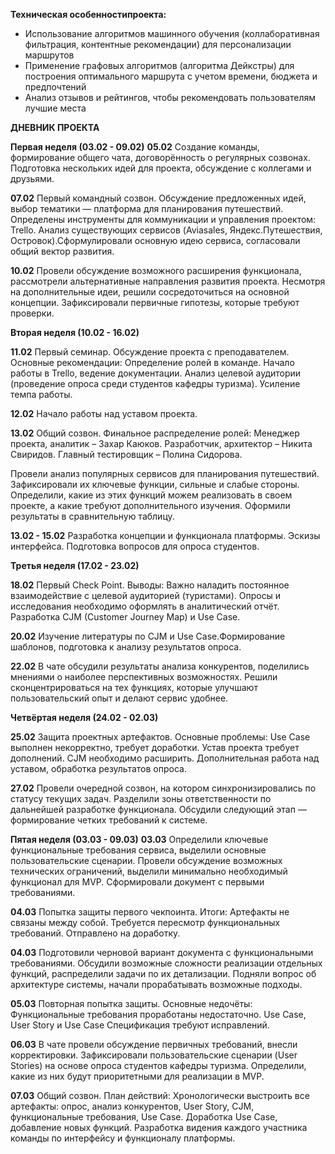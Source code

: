 **Техническая особенностипроекта:**	
- Использование алгоритмов машинного обучения (коллаборативная фильтрация, контентные рекомендации) для персонализации маршрутов	
- Применение графовых алгоритмов (алгоритма Дейкстры) для построения оптимального маршрута с учетом времени, бюджета и предпочтений 	
- Анализ отзывов и рейтингов, чтобы рекомендовать пользователям лучшие места	


****ДНЕВНИК ПРОЕКТА****

**Первая неделя (03.02 - 09.02)**
**05.02**
Создание команды, формирование общего чата, договорённость о регулярных созвонах. Подготовка нескольких идей для проекта, обсуждение с коллегами и друзьями.

**07.02**
Первый командный созвон. Обсуждение предложенных идей, выбор тематики — платформа для планирования путешествий. Определены инструменты для коммуникации и управления проектом: Trello. Анализ существующих сервисов (Aviasales, Яндекс.Путешествия, Островок).Сформулировали основную идею сервиса, согласовали общий вектор развития.  

**10.02**
Провели обсуждение возможного расширения функционала, рассмотрели альтернативные направления развития проекта. Несмотря на дополнительные идеи, решили сосредоточиться на основной концепции. Зафиксировали первичные гипотезы, которые требуют проверки.  


**Вторая неделя (10.02 - 16.02)**

**11.02**
Первый семинар. Обсуждение проекта с преподавателем. Основные рекомендации:
Определение ролей в команде.
Начало работы в Trello, ведение документации.
Анализ целевой аудитории (проведение опроса среди студентов кафедры туризма).
Усиление темпа работы.

**12.02**
 Начало работы над уставом проекта.

**13.02**
Общий созвон. Финальное распределение ролей:
Менеджер проекта, аналитик – Захар Каюков.
Разработчик, архитектор – Никита Свиридов.
Главный тестировщик – Полина Сидорова.

Провели анализ популярных сервисов для планирования путешествий. Зафиксировали их ключевые функции, сильные и слабые стороны. Определили, какие из этих функций можем реализовать в своем проекте, а какие требуют дополнительного изучения. Оформили результаты в сравнительную таблицу.  

**13.02 - 15.02**
Разработка концепции и функционала платформы. Эскизы интерфейса. Подготовка вопросов для опроса студентов.


****Третья неделя (17.02 - 23.02)****

**18.02**
Первый Check Point. Выводы:
Важно наладить постоянное взаимодействие с целевой аудиторией (туристами).
Опросы и исследования необходимо оформлять в аналитический отчёт.
Разработка CJM (Customer Journey Map) и Use Case.

**20.02**
Изучение литературы по CJM и Use Case.Формирование шаблонов, подготовка к анализу результатов опроса.

**22.02**
 В чате обсудили результаты анализа конкурентов, поделились мнениями о наиболее перспективных возможностях. Решили сконцентрироваться на тех функциях, которые улучшают пользовательский опыт и делают сервис удобнее.  


**Четвёртая неделя (24.02 - 02.03)**

**25.02**
Защита проектных артефактов. Основные проблемы:
Use Case выполнен некорректно, требует доработки.
Устав проекта требует дополнений.
CJM необходимо расширить.
Дополнительная работа над уставом, обработка результатов опроса.

**27.02**
Провели очередной созвон, на котором синхронизировались по статусу текущих задач. Разделили зоны ответственности по дальнейшей разработке функционала. Обсудили следующий этап — формирование четких требований к системе.  


****Пятая неделя (03.03 - 09.03)****
**03.03**
Определили ключевые функциональные требования сервиса, выделили основные пользовательские сценарии. Провели обсуждение возможных технических ограничений, выделили минимально необходимый функционал для MVP. Сформировали документ с первыми требованиями.  

**04.03**
Попытка защиты первого чекпоинта. Итоги:
Артефакты не связаны между собой.
Требуется пересмотр функциональных требований.
Отправлено на доработку.

**04.03**
Подготовили черновой вариант документа с функциональными требованиями. Обсудили возможные сложности реализации отдельных функций, распределили задачи по их детализации. Подняли вопрос об архитектуре системы, начали прорабатывать возможные подходы. 

**05.03**
Повторная попытка защиты. Основные недочёты:
Функциональные требования проработаны недостаточно.
Use Case, User Story и  Use Case Спецификация требуют исправлений.

**06.03**
 В чате провели обсуждение первичных требований, внесли корректировки. Зафиксировали пользовательские сценарии (User Stories) на основе опроса студентов кафедры туризма. Определили, какие из них будут приоритетными для реализации в MVP.  

**07.03**
Общий созвон. План действий:
Хронологически выстроить все артефакты: опрос, анализ конкурентов, User Story, CJM, функциональные требования, Use Case.
Доработка Use Case, добавление новых функций.
Разработка видения каждого участника команды по интерфейсу и функционалу платформы.


